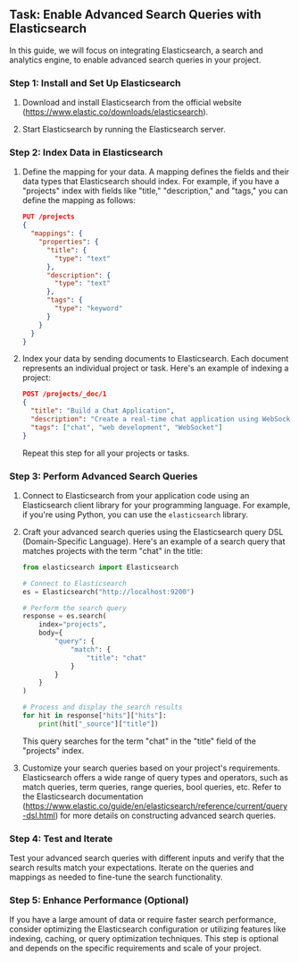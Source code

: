 
## Task: Enable Advanced Search Queries with Elasticsearch

In this guide, we will focus on integrating Elasticsearch, a search and analytics engine, to enable advanced search queries in your project.

### Step 1: Install and Set Up Elasticsearch

1. Download and install Elasticsearch from the official website (https://www.elastic.co/downloads/elasticsearch).

2. Start Elasticsearch by running the Elasticsearch server.

### Step 2: Index Data in Elasticsearch

1. Define the mapping for your data. A mapping defines the fields and their data types that Elasticsearch should index. For example, if you have a "projects" index with fields like "title," "description," and "tags," you can define the mapping as follows:

   ```json
   PUT /projects
   {
     "mappings": {
       "properties": {
         "title": {
           "type": "text"
         },
         "description": {
           "type": "text"
         },
         "tags": {
           "type": "keyword"
         }
       }
     }
   }
   ```

2. Index your data by sending documents to Elasticsearch. Each document represents an individual project or task. Here's an example of indexing a project:

   ```json
   POST /projects/_doc/1
   {
     "title": "Build a Chat Application",
     "description": "Create a real-time chat application using WebSocket technology.",
     "tags": ["chat", "web development", "WebSocket"]
   }
   ```

   Repeat this step for all your projects or tasks.

### Step 3: Perform Advanced Search Queries

1. Connect to Elasticsearch from your application code using an Elasticsearch client library for your programming language. For example, if you're using Python, you can use the `elasticsearch` library.

2. Craft your advanced search queries using the Elasticsearch query DSL (Domain-Specific Language). Here's an example of a search query that matches projects with the term "chat" in the title:

   ```python
   from elasticsearch import Elasticsearch

   # Connect to Elasticsearch
   es = Elasticsearch("http://localhost:9200")

   # Perform the search query
   response = es.search(
       index="projects",
       body={
           "query": {
               "match": {
                   "title": "chat"
               }
           }
       }
   )

   # Process and display the search results
   for hit in response["hits"]["hits"]:
       print(hit["_source"]["title"])
   ```

   This query searches for the term "chat" in the "title" field of the "projects" index.

3. Customize your search queries based on your project's requirements. Elasticsearch offers a wide range of query types and operators, such as match queries, term queries, range queries, bool queries, etc. Refer to the Elasticsearch documentation (https://www.elastic.co/guide/en/elasticsearch/reference/current/query-dsl.html) for more details on constructing advanced search queries.

### Step 4: Test and Iterate

Test your advanced search queries with different inputs and verify that the search results match your expectations. Iterate on the queries and mappings as needed to fine-tune the search functionality.

### Step 5: Enhance Performance (Optional)

If you have a large amount of data or require faster search performance, consider optimizing the Elasticsearch configuration or utilizing features like indexing, caching, or query optimization techniques. This step is optional and depends on the specific requirements and scale of your project.

